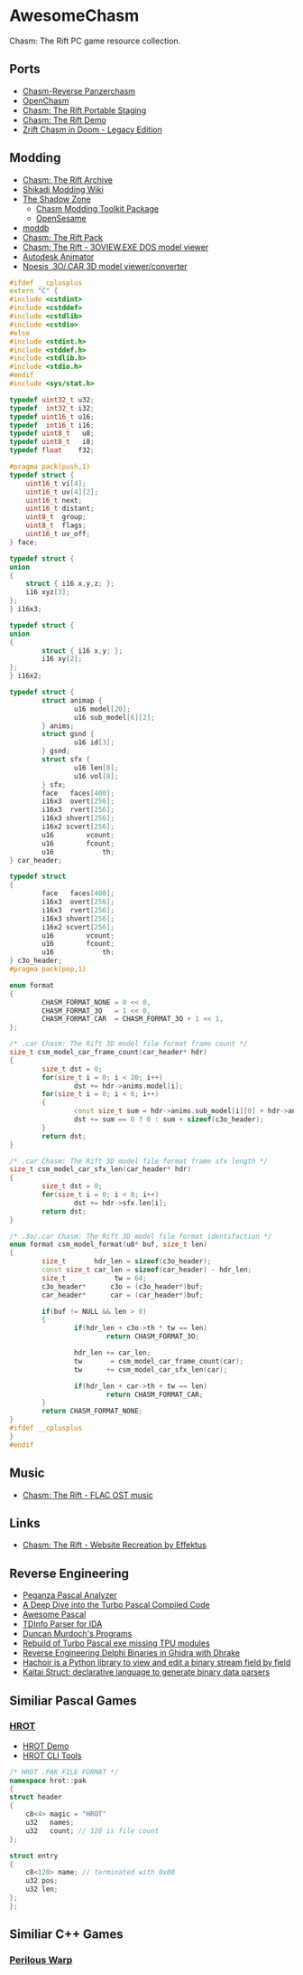 # AwesomeChasm
Chasm: The Rift PC game resource collection.

## Ports
- [Chasm-Reverse Panzerchasm](https://github.com/Panzerschrek/Chasm-Reverse)
- [OpenChasm](https://github.com/alexey-lysiuk/OpenChasm)
- [Chasm: The Rift Portable Staging](https://www.moddb.com/games/chasm-the-rift/downloads/chasm-portable-staging)
- [Chasm: The Rift Demo](https://www.gog.com/en/game/chasmtherift_demo)
- [Zrift Chasm in Doom - Legacy Edition](https://www.moddb.com/mods/zrift-chasm-in-doom-legacy-edition/downloads/zrift-chasm-in-doom-legacy-edition-v11)

## Modding
- [Chasm: The Rift Archive](https://www.chasm3d.com/)
- [Shikadi Modding Wiki](https://moddingwiki.shikadi.net/wiki/Chasm:_The_Rift)
- [The Shadow Zone](https://discord.com/channels/768103789411434586/1374778669612007527)
  - [Chasm Modding Toolkit Package](https://discord.com/channels/768103789411434586/1374842906002718803)
  - [OpenSesame](https://discord.com/channels/768103789411434586/1374929171263918080)
- [moddb](https://www.moddb.com/games/chasm-the-rift)
- [Chasm: The Rift Pack](https://steamcommunity.com/sharedfiles/filedetails/?id=3128742113)
- [Chasm: The Rift - 3OVIEW.EXE DOS model viewer](https://www.chasm3d.com/files/dump/CDEMOf.zip)
- [Autodesk Animator](https://github.com/AnimatorPro)
- [Noesis .3O/.CAR 3D model viewer/converter](https://richwhitehouse.com/index.php?content=inc_stream.php)

```cpp
#ifdef __cplusplus
extern "C" {
#include <cstdint>
#include <cstddef>
#include <cstdlib>
#include <cstdio>
#else
#include <stdint.h>
#include <stddef.h>
#include <stdlib.h>
#include <stdio.h>
#endif
#include <sys/stat.h>

typedef uint32_t u32;
typedef  int32_t i32;
typedef uint16_t u16;
typedef  int16_t i16;
typedef uint8_t   u8;
typedef uint8_t   i8;
typedef float    f32;

#pragma pack(push,1)
typedef struct {
    uint16_t vi[4];
    uint16_t uv[4][2];
    uint16_t next;
    uint16_t distant;
    uint8_t  group;
    uint8_t  flags;
    uint16_t uv_off;
} face;

typedef struct {
union
{
    struct { i16 x,y,z; };
    i16 xyz[3];
};
} i16x3;

typedef struct {
union
{
        struct { i16 x,y; };
        i16 xy[2];
};
} i16x2;

typedef struct {
        struct animap {
                u16 model[20];
                u16 sub_model[6][2];
        } anims;
        struct gsnd {
                u16 id[3];
        } gsnd;
        struct sfx {
                u16 len[8];
                u16 vol[8];
        } sfx;
        face   faces[400];
        i16x3  overt[256];
        i16x3  rvert[256];
        i16x3 shvert[256];
        i16x2 scvert[256];
        u16        vcount;
        u16        fcount;
        u16            th;
} car_header;

typedef struct
{
        face   faces[400];
        i16x3  overt[256];
        i16x3  rvert[256];
        i16x3 shvert[256];
        i16x2 scvert[256];
        u16        vcount;
        u16        fcount;
        u16            th;
} c3o_header;
#pragma pack(pop,1)

enum format
{
        CHASM_FORMAT_NONE = 0 << 0,
        CHASM_FORMAT_3O   = 1 << 0,
        CHASM_FORMAT_CAR  = CHASM_FORMAT_3O + 1 << 1,
};

/* .car Chasm: The Rift 3D model file format frame count */ 
size_t csm_model_car_frame_count(car_header* hdr)
{
        size_t dst = 0;
        for(size_t i = 0; i < 20; i++)
                dst += hdr->anims.model[i];
        for(size_t i = 0; i < 6; i++)
        {
                const size_t sum = hdr->anims.sub_model[i][0] + hdr->anims.sub_model[i][1];
                dst += sum == 0 ? 0 : sum + sizeof(c3o_header);
        }
        return dst;
}

/* .car Chasm: The Rift 3D model file format frame sfx length */ 
size_t csm_model_car_sfx_len(car_header* hdr)
{
        size_t dst = 0;
        for(size_t i = 0; i < 8; i++)
                dst += hdr->sfx.len[i];
        return dst;
}

/* .3o/.car Chasm: The Rift 3D model file format identifaction */
enum format csm_model_format(u8* buf, size_t len)
{
        size_t       hdr_len = sizeof(c3o_header);
        const size_t car_len = sizeof(car_header) - hdr_len;
        size_t            tw = 64;
        c3o_header*      c3o = (c3o_header*)buf;
        car_header*      car = (car_header*)buf;

        if(buf != NULL && len > 0)
        {
                if(hdr_len + c3o->th * tw == len)
                        return CHASM_FORMAT_3O;

                hdr_len += car_len;
                tw       = csm_model_car_frame_count(car);
                tw      += csm_model_car_sfx_len(car);

                if(hdr_len + car->th + tw == len)
                        return CHASM_FORMAT_CAR;
        }
        return CHASM_FORMAT_NONE;
}
#ifdef __cplusplus
}
#endif
```

## Music
- [Chasm: The Rift - FLAC OST music](https://www.chasm3d.com/files/music/flac/)

## Links
- [Chasm: The Rift - Website Recreation by Effektus](http://chasm.atspace.eu/)

## Reverse Engineering
- [Peganza Pascal Analyzer](https://www.peganza.com/)
- [A Deep Dive into the Turbo Pascal Compiled Code](https://github.com/daelsepara/turbo-pascal-assembly)
- [Awesome Pascal](https://github.com/Fr0sT-Brutal/awesome-pascal)
- [TDInfo Parser for IDA](https://github.com/ramikg/tdinfo-parser)
- [Duncan Murdoch's Programs](https://www.murdoch-sutherland.com/programs/index.htm)
- [Rebuild of Turbo Pascal exe missing TPU modules](https://comp.lang.pascal.borland.narkive.com/1B3WeJkX/rebuild-of-turbo-pascal-exe-missing-tpu-modules)
- [Reverse Engineering Delphi Binaries in Ghidra with Dhrake](https://blag.nullteilerfrei.de/2019/12/23/reverse-engineering-delphi-binaries-in-ghidra-with-dhrake/)
- [Hachoir is a Python library to view and edit a binary stream field by field](https://github.com/vstinner/hachoir)
- [Kaitai Struct: declarative language to generate binary data parsers](https://github.com/kaitai-io/kaitai_struct)

## Similiar Pascal Games

### [HROT](https://en.wikipedia.org/wiki/Hrot)
- [HROT Demo](https://www.gog.com/en/game/hrot_demo)
- [HROT CLI Tools](https://github.com/joshuaskelly/hrot-cli-tools)
```cpp
/* HROT .PAK FILE FORMAT */
namespace hrot::pak
{
struct header
{
    c8<4> magic = "HROT"
    u32   names;
    u32   count; // 128 is file count
};

struct entry
{
    c8<120> name; // terminated with 0x00
    u32 pos;
    u32 len;
};
};
```
## Similiar C++ Games

### [Perilous Warp](https://crystice.com/perilous-warp/)
